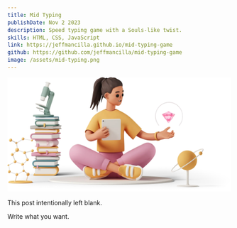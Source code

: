 ```yaml
---
title: Mid Typing
publishDate: Nov 2 2023
description: Speed typing game with a Souls-like twist.
skills: HTML, CSS, JavaScript
link: https://jeffmancilla.github.io/mid-typing-game
github: https://github.com/jeffmancilla/mid-typing-game
image: /assets/mid-typing.png
---
```


![Illustration of woman using a meditation app](/assets/blog/casual-life-3d-meditation-crystal.webp)

This post intentionally left blank.

Write what you want.
